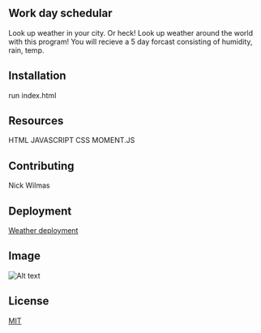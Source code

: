 ## Work day schedular
Look up weather in your city. Or heck! Look up weather around the world with this program! You will recieve a 5 day forcast consisting of humidity, rain, temp.
## Installation

run index.html

## Resources

HTML
JAVASCRIPT
CSS
MOMENT.JS


## Contributing
Nick Wilmas

## Deployment
[Weather deployment](https://nickwilmas1.github.io/Weather/)

## Image 
![Alt text](https://i.gyazo.com/41c95851e9cbfab16614ad648e353def.png "Weather")

## License
[MIT](https://choosealicense.com/licenses/mit/)

